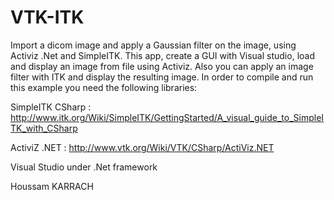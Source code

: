 # VTK-ITK

Import a dicom  image and apply a Gaussian filter on the image, using Activiz .Net and SimpleITK.
This app, create a GUI with Visual studio, load and display an image from file using Activiz.
Also you can apply an image filter with ITK and display the resulting image. 
In order to compile and run this example you need the following libraries:

SimpleITK CSharp :
http://www.itk.org/Wiki/SimpleITK/GettingStarted/A_visual_guide_to_SimpleITK_with_CSharp

ActiviZ .NET :
http://www.vtk.org/Wiki/VTK/CSharp/ActiViz.NET

Visual Studio under .Net framework 

Houssam KARRACH
